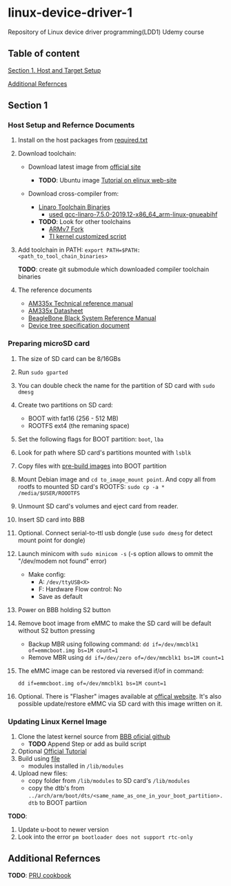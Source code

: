 
# linux-device-driver-1

Repository of Linux device driver programming(LDD1) Udemy course

## Table of content

[Section 1. Host and Target Setup](#section-1)

[Additional Refernces](#additional-refernces)

## Section 1

### Host Setup and Refernce Documents

1. Install on the host packages from [required.txt](./required.txt)
2. Download toolchain:
   * Download latest image from [official site](https://beagleboard.org/latest-images)
     * **TODO**: Ubuntu image [Tutorial on elinux web-site](https://elinux.org/BeagleBoardUbuntu)

   * Download cross-compiler from:
     * [Linaro Toolchain Binaries](https://releases.linaro.org/components/toolchain/binaries/)
       * [used gcc-linaro-7.5.0-2019.12-x86_64_arm-linux-gnueabihf](https://releases.linaro.org/components/toolchain/binaries/7.5-2019.12/arm-linux-gnueabihf/)
     * **TODO**: Look for other toolchains
       * [ARMv7 Fork](https://github.com/artemmiesianinov/armv7-multiplatform)
       * [TI kernel customized script](https://github.com/artemmiesianinov/ti-linux-kernel-dev)

3. Add toolchain in PATH:
   `export PATH=$PATH:<path_to_tool_chain_binaries>`

   **TODO**: create git submodule which downloaded compiler toolchain binaries

4. The reference documents
   * [AM335x Technical reference manual](https://www.ti.com/lit/ug/spruh73q/spruh73q.pdf)
   * [AM335x Datasheet](https://www.ti.com/lit/ds/symlink/am3358.pdf?ts=1673861612770&ref_url=https%253A%252F%252Fwww.ti.com%252Fproduct%252FAM3358)
   * [BeagleBone Black System Reference Manual](https://cdn-shop.adafruit.com/datasheets/BBB_SRM.pdf)
   * [Device tree specification document](https://github.com/devicetree-org/devicetree-specification/releases/download/v0.3/devicetree-specification-v0.3.pdf)

### Preparing microSD card

1. The size of SD card can be 8/16GBs
2. Run `sudo gparted`
3. You can double check the name for the partition of SD card with `sudo dmesg`
4. Create two partitions on SD card:
   * BOOT with fat16 (256 - 512 MB)
   * ROOTFS ext4 (the remaning space)
5. Set the following flags for BOOT partition: `boot`, `lba`
6. Look for path where SD card's partitions mounted with `lsblk`
7. Copy files with [pre-build images](./downloads/pre-built-images/) into BOOT partition
8. Mount Debian image and `cd to_image_mount point`. And copy all from rootfs to mounted SD card's ROOTFS: `sudo cp -a * /media/$USER/ROOOTFS`
9. Unmount SD card's volumes and eject card from reader.
10. Insert SD card into BBB
11. Optional. Connect serial-to-ttl usb dongle (use `sudo dmesg` for detect mount point for dongle)
12. Launch minicom with `sudo minicom -s` (-s option allows to ommit the "/dev/modem not found" error)
    * Make config:
      * A: `/dev/ttyUSB<X>`
      * F: Hardware Flow control: No
      * Save as default
13. Power on BBB holding S2 button
14. Remove boot image from eMMC to make the SD card will be default without S2 button pressing
    * Backup MBR using following command: `dd if=/dev/mmcblk1 of=emmcboot.img bs=1M count=1`
    * Remove MBR using `dd if=/dev/zero of=/dev/mmcblk1 bs=1M count=1`
15. The eMMC image can be restored via reversed if/of in command:

    `dd if=emmcboot.img of=/dev/mmcblk1 bs=1M count=1`
16. Optional. There is "Flasher" images available at [offical website](https://beagleboard.org/latest-images). It's also possible update/restore eMMC via SD card with this image written on it.

### Updating Linux Kernel Image

1. Clone the latest kernel source from [BBB oficial github](github.com:beagleboard/linux.git)
   * **TODO** Append Step or add as build script
2. Optional [Official Tutorial](https://elinux.org/Building_BBB_Kernel)
3. Build using [file](./scripts/kernel_compilation_steps)
   * modules installed in `/lib/modules`
4. Upload new files:
   * copy folder from `/lib/modules` to SD card's `/lib/modules`
   * copy the dtb's from `../arch/arm/boot/dts/<same_name_as_one_in_your_boot_partition>.dtb` to BOOT partiion

**TODO**:

1. Update u-boot to newer version
2. Look into the error `pm bootloader does not support rtc-only`

## Additional Refernces

**TODO**: [PRU cookbook](https://beagleboard.org/static/prucookbook/)
